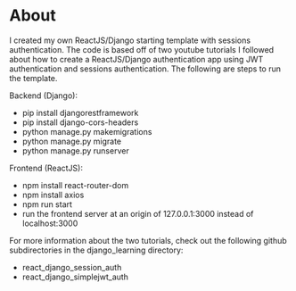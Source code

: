 # About

I created my own ReactJS/Django starting template with sessions authentication. The code is based off of two youtube tutorials I followed about how to create a ReactJS/Django authentication app 
using JWT authentication and sessions authentication. The following are steps to run the template. <br>

Backend (Django):
 - pip install djangorestframework
 - pip install django-cors-headers
 - python manage.py makemigrations
 - python manage.py migrate
 - python manage.py runserver

Frontend (ReactJS):
 - npm install react-router-dom
 - npm install axios
 - npm run start
 - run the frontend server at an origin of 127.0.0.1:3000 instead of localhost:3000

For more information about the two tutorials, check out the following github subdirectories in the django_learning directory:
 - react_django_session_auth
 - react_django_simplejwt_auth
